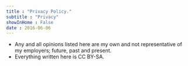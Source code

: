 ```yaml
---
title : "Privacy Policy."
subtitle : "Privacy"
showInHome : False
date : 2016-06-06
---
```


* Any and all opinions listed here are my own and not representative of my employers; future, past and present.
* Everything written here is CC BY-SA.
